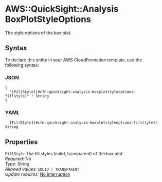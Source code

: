 # AWS::QuickSight::Analysis BoxPlotStyleOptions<a name="aws-properties-quicksight-analysis-boxplotstyleoptions"></a>

The style options of the box plot\.

## Syntax<a name="aws-properties-quicksight-analysis-boxplotstyleoptions-syntax"></a>

To declare this entity in your AWS CloudFormation template, use the following syntax:

### JSON<a name="aws-properties-quicksight-analysis-boxplotstyleoptions-syntax.json"></a>

```
{
  "[FillStyle](#cfn-quicksight-analysis-boxplotstyleoptions-fillstyle)" : String
}
```

### YAML<a name="aws-properties-quicksight-analysis-boxplotstyleoptions-syntax.yaml"></a>

```
  [FillStyle](#cfn-quicksight-analysis-boxplotstyleoptions-fillstyle): String
```

## Properties<a name="aws-properties-quicksight-analysis-boxplotstyleoptions-properties"></a>

`FillStyle` <a name="cfn-quicksight-analysis-boxplotstyleoptions-fillstyle"></a>
The fill styles \(solid, transparent\) of the box plot\.  
_Required_: No  
_Type_: String  
_Allowed values_: `SOLID | TRANSPARENT`  
_Update requires_: [No interruption](https://docs.aws.amazon.com/AWSCloudFormation/latest/UserGuide/using-cfn-updating-stacks-update-behaviors.html#update-no-interrupt)

